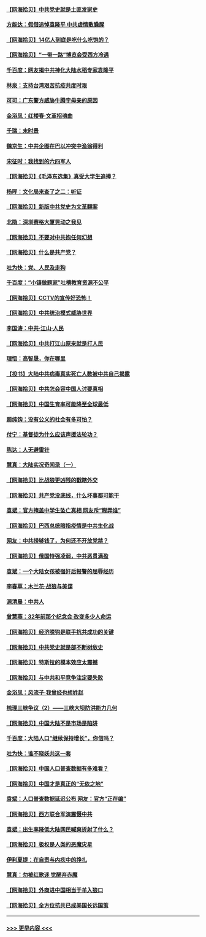 #### [【网海拾贝】中共党史就是土匪发家史](../pages/nsc993/n12976478.md?t=05272102) 
#### [方能达：假借追悼袁隆平 中共虚情散臊腥](../pages/nsc993/n12976396.md?t=05272102) 
#### [【网海拾贝】14亿人到底是吃什么吃饱的？](../pages/nsc993/n12974125.md?t=05272102) 
#### [【网海拾贝】“一带一路”博览会受西方冷遇](../pages/nsc993/n12971787.md?t=05272102) 
#### [千百度：网友揭中共神化大陆水稻专家袁隆平](../pages/nsc993/n12971733.md?t=05272102) 
#### [林泉：支持台湾艰苦抗疫共度时艰](../pages/nsc993/n12971350.md?t=05272102) 
#### [可可：广东警方威胁牛腾宇母亲的原因](../pages/nsc993/n12971100.md?t=05272102) 
#### [金浴凤：红楼春·文革招魂曲](../pages/nsc993/n12970354.md?t=05272102) 
#### [千瑞：末时景](../pages/nsc993/n12970337.md?t=05272102) 
#### [魏京生：中共企图在巴以冲突中渔翁得利](../pages/nsc993/n12970286.md?t=05272102) 
#### [宋征时：我找到的六四军人](../pages/nsc993/n12970213.md?t=05272102) 
#### [【网海拾贝】《毛泽东选集》真受大学生追捧？](../pages/nsc993/n12968779.md?t=05272102) 
#### [杨晖：文化局来查了之二：听证](../pages/nsc993/n12966528.md?t=05272102) 
#### [【网海拾贝】新版中共党史为文革翻案](../pages/nsc993/n12967526.md?t=05272102) 
#### [北隐：深圳赛格大厦晃动之我见](../pages/nsc993/n12967393.md?t=05272102) 
#### [【网海拾贝】不要对中共抱任何幻想](../pages/nsc993/n12965222.md?t=05272102) 
#### [【网海拾贝】什么是共产党？](../pages/nsc993/n12962781.md?t=05272102) 
#### [吐为快：党、人民及走狗](../pages/nsc993/n12962747.md?t=05272102) 
#### [千百度：“小镇做题家”吐槽教育资源不公平](../pages/nsc993/n12962705.md?t=05272102) 
#### [【网海拾贝】CCTV的宣传好恐怖！](../pages/nsc993/n12959984.md?t=05272102) 
#### [【网海拾贝】中共统治模式威胁世界](../pages/nsc993/n12957622.md?t=05272102) 
#### [李国涛：中共‧江山‧人民](../pages/nsc993/n12957502.md?t=05272102) 
#### [【网海拾贝】中共打江山原来就是打人民](../pages/nsc993/n12954345.md?t=05272102) 
#### [理悟：高智晟，你在哪里](../pages/nsc993/n12953115.md?t=05272102) 
#### [【投书】大陆中共病毒真实死亡人数被中共自己揭露](../pages/nsc993/n12953050.md?t=05272102) 
#### [【网海拾贝】中共怎会容中国人讨要真相](../pages/nsc993/n12952161.md?t=05272102) 
#### [【网海拾贝】中国生育率可能降至全球最低](../pages/nsc993/n12948793.md?t=05272102) 
#### [颜纯钩：没有公义的社会有多可怕？](../pages/nsc993/n12947626.md?t=05272102) 
#### [付宁：基督徒为什么应该声援法轮功？](../pages/nsc993/n12947233.md?t=05272102) 
#### [陈达：人无避雷针](../pages/nsc993/n12947098.md?t=05272102) 
#### [慧真：大陆实况奇闻录（一）](../pages/nsc993/n12945811.md?t=05272102) 
#### [【网海拾贝】比战狼更凶残的戳瞎外交](../pages/nsc993/n12945717.md?t=05272102) 
#### [【网海拾贝】共产党没底线，什么坏事都可能干](../pages/nsc993/n12942090.md?t=05272102) 
#### [袁斌：官方掩盖中学生坠亡真相 网友斥“糊弄谁”](../pages/nsc993/n12942029.md?t=05272102) 
#### [【网海拾贝】巴西总统暗指疫情是中共生化战](../pages/nsc993/n12938999.md?t=05272102) 
#### [网友：中共捞够钱了，为何还不开放党禁？](../pages/nsc993/n12938952.md?t=05272102) 
#### [【网海拾贝】俄国恃强凌弱，中共恶贯满盈](../pages/nsc993/n12936626.md?t=05272102) 
#### [袁斌：一个大陆女孩被强奸后报警的屈辱经历](../pages/nsc993/n12936547.md?t=05272102) 
#### [李春草：木兰花·战狼与美谍](../pages/nsc993/n12935995.md?t=05272102) 
#### [源清晨：中共人](../pages/nsc993/n12935589.md?t=05272102) 
#### [曾慧燕：32年前那个纪念会 改变多少人命运](../pages/nsc993/n12934233.md?t=05272102) 
#### [【网海拾贝】经济脱钩是联手抗共成功的关键](../pages/nsc993/n12934176.md?t=05272102) 
#### [【网海拾贝】中共党史就是部不断树敌史](../pages/nsc993/n12932844.md?t=05272102) 
#### [【网海拾贝】特斯拉的模本效应太震撼](../pages/nsc993/n12925626.md?t=05272102) 
#### [【网海拾贝】与中共和平竞争注定要失败](../pages/nsc993/n12923326.md?t=05272102) 
#### [金浴凤：风流子‧我曾经也想姓赵](../pages/nsc993/n12920911.md?t=05272102) 
#### [梳理三峡争议（2）——三峡大坝防洪能力几何](../pages/nsc993/n12920173.md?t=05272102) 
#### [【网海拾贝】中国大陆不是市场是陷阱](../pages/nsc993/n12920143.md?t=05272102) 
#### [千百度：大陆人口“继续保持增长”，你信吗？](../pages/nsc993/n12918946.md?t=05272102) 
#### [吐为快：谁不晓妖共这一套](../pages/nsc993/n12918941.md?t=05272102) 
#### [【网海拾贝】中国人口普查数据有多难看？](../pages/nsc993/n12917822.md?t=05272102) 
#### [【网海拾贝】中国才是真正的“无依之地”](../pages/nsc993/n12915845.md?t=05272102) 
#### [袁斌：人口普查数据延迟公布 网友：官方“正在编”](../pages/nsc993/n12915748.md?t=05272102) 
#### [【网海拾贝】西方联合军演震慑中共](../pages/nsc993/n12913466.md?t=05272102) 
#### [袁斌：出生率降低大陆网民喊爽折射了什么？](../pages/nsc993/n12913365.md?t=05272102) 
#### [【网海拾贝】极权是人类的恶魔灾星](../pages/nsc993/n12910697.md?t=05272102) 
#### [伊利夏提：在自责与内疚中的挣扎](../pages/nsc993/n12910493.md?t=05272102) 
#### [慧真：勿被红歌迷 觉醒弃赤魔](../pages/nsc993/n12910485.md?t=05272102) 
#### [【网海拾贝】外商进中国相当于羊入狼口](../pages/nsc993/n12908274.md?t=05272102) 
#### [【网海拾贝】全方位抗共已成美国长远国策](../pages/nsc993/n12906878.md?t=05272102) 

----
#### [ >>> 更早内容 <<< ](../indexes/nsc993-earlier.md)
